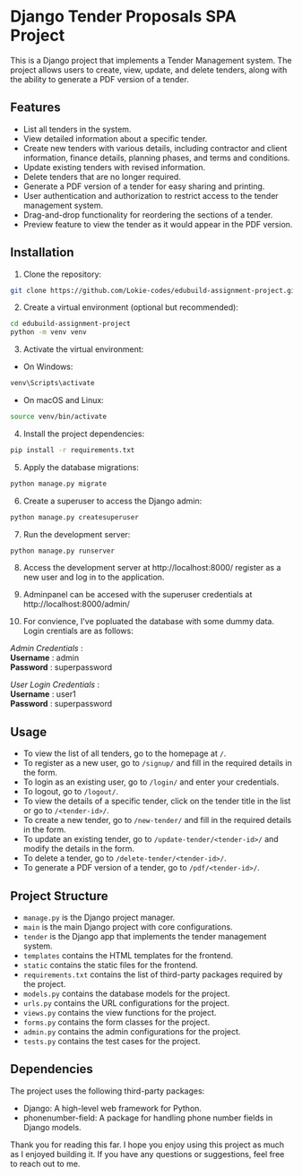 # Django Tender Proposals SPA Project

This is a Django project that implements a Tender Management system. The project allows users to create, view, update, and delete tenders, along with the ability to generate a PDF version of a tender.

## Features

- List all tenders in the system.
- View detailed information about a specific tender.
- Create new tenders with various details, including contractor and client information, finance details, planning phases, and terms and conditions.
- Update existing tenders with revised information.
- Delete tenders that are no longer required.
- Generate a PDF version of a tender for easy sharing and printing.
- User authentication and authorization to restrict access to the tender management system.
- Drag-and-drop functionality for reordering the sections of a tender.
- Preview feature to view the tender as it would appear in the PDF version.
## Installation

1. Clone the repository:

```bash
git clone https://github.com/Lokie-codes/edubuild-assignment-project.git
```

2. Create a virtual environment (optional but recommended):

```bash
cd edubuild-assignment-project
python -m venv venv
```

3. Activate the virtual environment:

- On Windows:

```bash
venv\Scripts\activate
```

- On macOS and Linux:

```bash
source venv/bin/activate
```

4. Install the project dependencies:

```bash
pip install -r requirements.txt
```

5. Apply the database migrations:

```bash
python manage.py migrate
```

6. Create a superuser to access the Django admin:

```bash
python manage.py createsuperuser
```

7. Run the development server:

```bash
python manage.py runserver
```

8. Access the development server at http://localhost:8000/ register as a new user and log in to the application. 

9. Adminpanel can be accesed with the superuser credentials at http://localhost:8000/admin/ 

10. For convience, I've popluated the database with some dummy data. Login crentials are as follows:

*Admin Credentials* : \
**Username** : admin \
**Password** : superpassword

*User Login Credentials* : \
**Username** : user1 \
**Password** : superpassword 

## Usage

- To view the list of all tenders, go to the homepage at `/`.
- To register as a new user, go to `/signup/` and fill in the required details in the form.
- To login as an existing user, go to `/login/` and enter your credentials.
- To logout, go to `/logout/`.
- To view the details of a specific tender, click on the tender title in the list or go to `/<tender-id>/`.
- To create a new tender, go to `/new-tender/` and fill in the required details in the form.
- To update an existing tender, go to `/update-tender/<tender-id>/` and modify the details in the form.
- To delete a tender, go to `/delete-tender/<tender-id>/`.
- To generate a PDF version of a tender, go to `/pdf/<tender-id>/`.

## Project Structure

- `manage.py` is the Django project manager.
- `main` is the main Django project with core configurations.
- `tender` is the Django app that implements the tender management system.
- `templates` contains the HTML templates for the frontend.
- `static` contains the static files for the frontend.
- `requirements.txt` contains the list of third-party packages required by the project.
- `models.py` contains the database models for the project.
- `urls.py` contains the URL configurations for the project.
- `views.py` contains the view functions for the project.
- `forms.py` contains the form classes for the project.
- `admin.py` contains the admin configurations for the project.
- `tests.py` contains the test cases for the project.





## Dependencies

The project uses the following third-party packages:

- Django: A high-level web framework for Python.
- phonenumber-field: A package for handling phone number fields in Django models.

Thank you for reading this far. I hope you enjoy using this project as much as I enjoyed building it. If you have any questions or suggestions, feel free to reach out to me.
